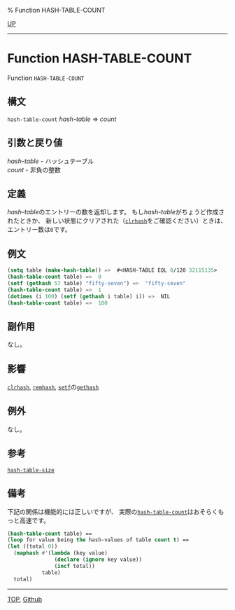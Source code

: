 % Function HASH-TABLE-COUNT

[UP](18.2.html)  

---

# Function **HASH-TABLE-COUNT**


Function `HASH-TABLE-COUNT`


## 構文

`hash-table-count` *hash-table* => *count*


## 引数と戻り値

*hash-table* - ハッシュテーブル  
*count* - 非負の整数


## 定義

*hash-table*のエントリーの数を返却します。
もし*hash-table*がちょうど作成されたときか、
新しい状態にクリアされた（[`clrhash`](18.2.clrhash.html)をご確認ください）ときは、
エントリー数は`0`です。


## 例文

```lisp
(setq table (make-hash-table)) =>  #<HASH-TABLE EQL 0/120 32115135>
(hash-table-count table) =>  0
(setf (gethash 57 table) "fifty-seven") =>  "fifty-seven"
(hash-table-count table) =>  1
(dotimes (i 100) (setf (gethash i table) i)) =>  NIL
(hash-table-count table) =>  100
```


## 副作用

なし。


## 影響

[`clrhash`](18.2.clrhash.html),
[`remhash`](18.2.remhash.html),
[`setf`](5.3.setf.html)の[`gethash`](18.2.gethash.html)


## 例外

なし。


## 参考

[`hash-table-size`](18.2.hash-table-size.html)


## 備考

下記の関係は機能的には正しいですが、
実際の[`hash-table-count`](18.2.hash-table-count.html)はおそらくもっと高速です。

```lisp
(hash-table-count table) == 
(loop for value being the hash-values of table count t) == 
(let ((total 0))
  (maphash #'(lambda (key value)
               (declare (ignore key value))
               (incf total))
           table)
  total)
```


---
[TOP](index.html),  [Github](https://github.com/nptcl/npt-japanese)

